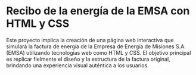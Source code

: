# Recibo de la energía de la EMSA con HTML y CSS
Este proyecto implica la creación de una página web interactiva que simulará la factura de energía de la Empresa de Energía de Misiones S.A. (EMSA) utilizando tecnologías web como HTML y CSS. El objetivo principal es replicar fielmente el diseño y la estructura de la factura original, brindando una experiencia visual auténtica a los usuarios.
